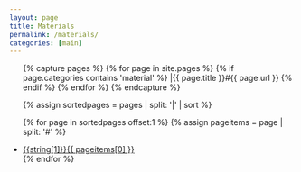 ```yaml
---
layout: page
title: Materials
permalink: /materials/
categories: [main]
---
```


<ul>
{% capture pages %}
  {% for page in site.pages %}
	{% if page.categories contains 'material' %}
		|{{ page.title }}#{{ page.url }}
	{% endif %}
  {% endfor %}
{% endcapture %}

{% assign sortedpages = pages | split: '|' | sort %}

{% for page in sortedpages offset:1 %}
    {% assign pageitems = page | split: '#' %}
		<li>
			<a href="{{ site.baseurl }}{{ pageitems[1] }}">{{string[1]}}{{ pageitems[0] }}</a>
		</li>
{% endfor %}
</ul>



<!--
	{% for page in site.pages %}
		{% if page.title %}
			{% if page.categories contains 'material' %}
				<li>
					<a href="{{ page.url }}">{{ page.title }}</a>
				</li>
			{% endif %}
		{% endif %}
	{% endfor %}
-->